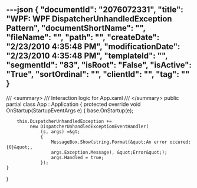 ---json
{
  "documentId": "2076072331",
  "title": "WPF: WPF DispatcherUnhandledException Pattern",
  "documentShortName": "",
  "fileName": "",
  "path": "",
  "createDate": "2/23/2010 4:35:48 PM",
  "modificationDate": "2/23/2010 4:35:48 PM",
  "templateId": "",
  "segmentId": "83",
  "isRoot": "False",
  "isActive": "True",
  "sortOrdinal": "",
  "clientId": "",
  "tag": ""
}
---

/// &lt;summary&gt;
/// Interaction logic for App.xaml
/// &lt;/summary&gt;
public partial class App : Application
{
    protected override void OnStartup(StartupEventArgs e)
    {
        base.OnStartup(e);

        this.DispatcherUnhandledException +=
             new DispatcherUnhandledExceptionEventHandler(
                 (s, args) =&gt;
                 {
                     MessageBox.Show(string.Format(&quot;An error occured: {0}&quot;, 
                     args.Exception.Message), &quot;Error&quot;);
                     args.Handled = true;
                 });
    }
}
